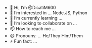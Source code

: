 - 👋 Hi, I’m @DicatiM600
- 👀 I’m interested in ... Node.JS, Python
- 🌱 I’m currently learning ...
- 💞️ I’m looking to collaborate on ...
- 📫 How to reach me ...
- 😄 Pronouns: ... He/They Him/Them
- ⚡ Fun fact: ...

<!---
DicatiM600/DicatiM600 is a ✨ special ✨ repository because its `README.md` (this file) appears on your GitHub profile.
You can click the Preview link to take a look at your changes.
--->
